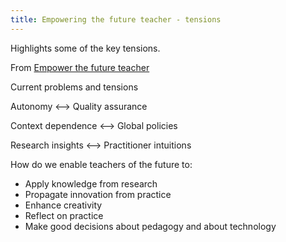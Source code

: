 ```yaml
---
title: Empowering the future teacher - tensions
---
```

Highlights some of the key tensions.

From [Empower the future teacher](http://cloudworks.ac.uk/cloud/view/8041)

Current problems and tensions

Autonomy <--> Quality assurance

Context dependence <--> Global policies

Research insights <--> Practitioner intuitions

How do we enable teachers of the future to:

- Apply knowledge from research
- Propagate innovation from practice
- Enhance creativity
- Reflect on practice
- Make good decisions about pedagogy and about technology